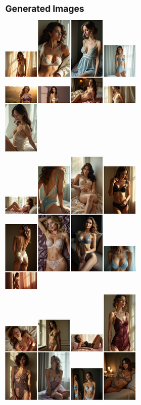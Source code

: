 # Generated Images



<img src="2025_07_07_01.webp" width="100"/> <img src="2025_07_07_02.webp" width="100"/> <img src="2025_07_07_03.webp" width="100"/> <img src="2025_07_07_04.webp" width="100"/> <img src="2025_07_07_05.webp" width="100"/> <img src="2025_07_07_06.webp" width="100"/> <img src="2025_07_07_07.webp" width="100"/> <img src="2025_07_07_08.webp" width="100"/> <img src="2025_07_07_09.webp" width="100"/>

<img src="2025_07_07_10.webp" width="100"/> <img src="2025_07_07_11.webp" width="100"/> <img src="2025_07_07_12.webp" width="100"/> <img src="2025_07_07_13.webp" width="100"/> <img src="2025_07_07_14.webp" width="100"/> <img src="2025_07_07_15.webp" width="100"/> <img src="2025_07_07_16.webp" width="100"/> <img src="2025_07_07_17.webp" width="100"/> <img src="2025_07_07_18.webp" width="100"/>

<img src="2025_07_07_19.webp" width="100"/> <img src="2025_07_07_20.webp" width="100"/> <img src="2025_07_07_21.webp" width="100"/> <img src="2025_07_07_22.webp" width="100"/> <img src="2025_07_07_23.webp" width="100"/> <img src="2025_07_07_24.webp" width="100"/> <img src="2025_07_07_25.webp" width="100"/> <img src="2025_07_07_26.webp" width="100"/>